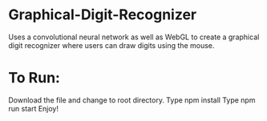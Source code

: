 # Graphical-Digit-Recognizer
Uses a convolutional neural network as well as WebGL to create a graphical digit recognizer where users can draw digits using the mouse.

# To Run:
Download the file and change to root directory.
Type npm install
Type npm run start
Enjoy!
